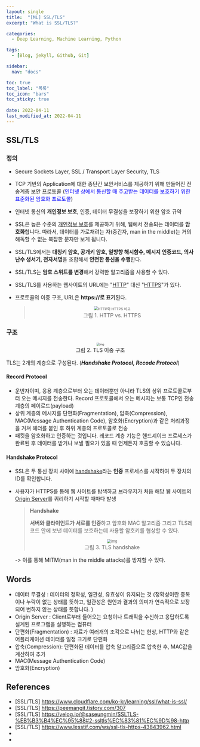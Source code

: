 ```yaml
---
layout: single
title:  "[ML] SSL/TLS"
excerpt: "What is SSL/TLS?"

categories:
  - Deep Learning, Machine Learning, Python

tags:
  - [Blog, jekyll, Github, Git]

sidebar:
  nav: "docs"

toc: true
toc_label: "목록"
toc_icon: "bars"
toc_sticky: true
 
date: 2022-04-11
last_modified_at: 2022-04-11
---
```


## SSL/TLS 

### 정의

- Secure Sockets Layer, SSL / Transport Layer Security, TLS

- TCP 기반의 Application에 대한 종단간 보안서비스를 제공하기 위해 만들어진 전송계층 보안 프로토콜 (<span style='color: blue'>인터넷 상에서 통신할 때 주고받는 데이터를 보호하기 위한 표준화된 암호화 프로토콜</span>)

- 인터넷 통신의 **개인정보 보호**, 인증, 데이터 무결성을 보장하기 위한 암호 규약

- SSL은 높은 수준의 [개인정보 보호](https://www.cloudflare.com/learning/privacy/what-is-data-privacy/)를 제공하기 위해, 웹에서 전송되는 데이터를 **암호화**합니다. 따라서, 데이터를 가로채려는 자(중간자, man in the middle)는 거의 해독할 수 없는 복잡한 문자만 보게 됩니다.

- SSL/TLS에서는 **대칭키 암호, 공개키 암호, 일방향 해시함수, 메시지 인증코드, 의사난수 생서기, 전자서명**을 조합해서 **안전한 통신을 수행**한다.

- SSL/TLS는 **암호 스위트를 변경**해서 강력한 알고리즘을 사용할 수 있다.

- SSL/TLS를 사용하는 웹사이트의 URL에는 "[HTTP](https://www.cloudflare.com/learning/ddos/glossary/hypertext-transfer-protocol-http/)" 대신 "[HTTPS](https://www.cloudflare.com/learning/ssl/what-is-https/)"가 있다.

- 프로토콜의 이중 구조, URL은 **https://로 표기**된다.

  > <center><img src="https://www.cloudflare.com/img/learning/security/glossary/what-is-ssl/http-vs-https.svg" alt="HTTP와 HTTPS 비교" style="zoom:67%;" /></center>
  >
  > <center>그림 1. HTTP vs. HTTPS</center>



### 구조

<center><img src="https://www.lesstif.com/1stb/files/18219486/21561469/1/1406730379000/image2014-7-30+23%3A29%3A18.png" alt="img" style="zoom: 50%;" /></center>

<center>그림 2. TLS 이중 구조</center>

TLS는 2개의 계층으로 구성된다. (***Handshake Protocol, Recode Protocol***)



#### Record Protocol

- 운반자이며, 응용 계층으로부터 오는 데이터뿐만 아니라 TLS의 상위 프로토콜로부터 오는 메시지를 전송한다. Record 프로토콜에서 오는 메시지는 보통 TCP인 전송 계층의 페이로드(payload)
- 상위 계층의 메시지를 단편화(Fragmentation), 압축(Compression), MAC(Message Authentication Code), 암호화(Encryption)과 같은 처리과정을 거쳐 헤더를 붙인 후 하위 계층의 프로토콜로 전송
- 패킷을 암호화하고 인증하는 것입니다. 레코드 계층 기능은 핸드셰이크 프로세스가 완료된 후 데이터를 받거나 보낼 필요가 있을 때 언제든지 호출할 수 있습니다.



#### Handshake Protocol

- SSL은 두 통신 장치 사이에 [handshake](https://www.cloudflare.com/learning/ssl/what-happens-in-a-tls-handshake/)라는 **인증** 프로세스를 시작하여 두 장치의 ID를 확인합니다.

- 사용자가 HTTPS를 통해 웹 사이트를 탐색하고 브라우저가 처음 해당 웹 사이트의 [Origin Server](https://www.cloudflare.com/learning/cdn/glossary/origin-server/)를 쿼리하기 시작할 때마다 발생

  > **Handshake**
  >
  > **서버와 클라이언트가 서로를 인증**하고 암호화 MAC 알고리즘 그리고 TLS레코드 안에 보낸 데이터를 보호하는데 사용할 암호키를 협상할 수 있다.
  >
  > <center><img src="https://velog.velcdn.com/images%2Fsaseungmin%2Fpost%2F1e475cb7-9f58-4c09-884f-accb3abe9c14%2FTLS-handshake-protocol.png" alt="img" style="zoom:67%;" /></center>
  >
  > <center>그림 3. TLS handshake</center>

  -> 이를 통해 MITM(man in the middle attacks)를 방지할 수 있다.



## Words

* 데이터 무결성 : 데이터의 정확성, 일관성, 유효성이 유지되는 것 (정확성이란 중복이나 누락이 없는 상태를 뜻하고, 일관성은 원인과 결과의 의미가 연속적으로 보장되어 변하지 않는 상태를 뜻합니다. )
* Origin Server : Client로부터 들어오는 요청이나 트래픽을 수신하고 응답하도록 설계된 프로그램을 실행하는 컴퓨터
* 단편화(Fragmentation) : 자료가 여러개의 조각으로 나뉘는 현상, HTTP와 같은 어플리케이션 데이터를 일정 크기로 단편화
* 압축(Compression): 단편화된 데이터를 압축 알고리즘으로 압축한 후, MAC값을 계산하여 추가
* MAC(Message Authentication Code)
* 암호화(Encryption)

## References

- [SSL/TLS] <https://www.cloudflare.com/ko-kr/learning/ssl/what-is-ssl/>
- [SSL/TLS] <https://peemangit.tistory.com/307>
- [SSL/TLS] <https://velog.io/@saseungmin/SSLTLS-%EB%B3%B4%EC%95%88#2-ssltls%EC%83%81%EC%9D%98-http>
- [SSL/TLS] <https://www.lesstif.com/ws/ssl-tls-https-43843962.html>
- 
- 
